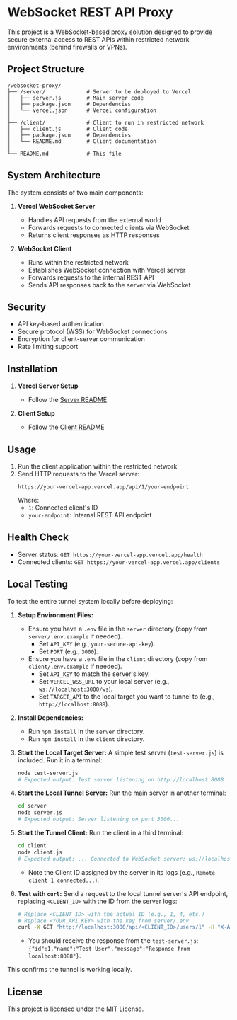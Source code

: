 # WebSocket REST API Proxy

This project is a WebSocket-based proxy solution designed to provide secure external access to REST APIs within restricted network environments (behind firewalls or VPNs).

## Project Structure

```
/websocket-proxy/
├── /server/             # Server to be deployed to Vercel
│   ├── server.js        # Main server code
│   ├── package.json     # Dependencies
│   └── vercel.json      # Vercel configuration
│
├── /client/             # Client to run in restricted network
│   ├── client.js        # Client code
│   ├── package.json     # Dependencies
│   └── README.md        # Client documentation
│
└── README.md            # This file
```

## System Architecture

The system consists of two main components:

1. **Vercel WebSocket Server**
   - Handles API requests from the external world
   - Forwards requests to connected clients via WebSocket
   - Returns client responses as HTTP responses

2. **WebSocket Client**
   - Runs within the restricted network
   - Establishes WebSocket connection with Vercel server
   - Forwards requests to the internal REST API
   - Sends API responses back to the server via WebSocket

## Security

- API key-based authentication
- Secure protocol (WSS) for WebSocket connections
- Encryption for client-server communication
- Rate limiting support

## Installation

1. **Vercel Server Setup**
   - Follow the [Server README](./server/README.md)

2. **Client Setup**
   - Follow the [Client README](./client/README.md)

## Usage

1. Run the client application within the restricted network
2. Send HTTP requests to the Vercel server:
   ```
   https://your-vercel-app.vercel.app/api/1/your-endpoint
   ```
   Where:
   - `1`: Connected client's ID
   - `your-endpoint`: Internal REST API endpoint

## Health Check

- Server status: `GET https://your-vercel-app.vercel.app/health`
- Connected clients: `GET https://your-vercel-app.vercel.app/clients`

## Local Testing

To test the entire tunnel system locally before deploying:

1.  **Setup Environment Files:**
    *   Ensure you have a `.env` file in the `server` directory (copy from `server/.env.example` if needed).
        *   Set `API_KEY` (e.g., `your-secure-api-key`).
        *   Set `PORT` (e.g., `3000`).
    *   Ensure you have a `.env` file in the `client` directory (copy from `client/.env.example` if needed).
        *   Set `API_KEY` to match the server's key.
        *   Set `VERCEL_WSS_URL` to your local server (e.g., `ws://localhost:3000/ws`).
        *   Set `TARGET_API` to the local target you want to tunnel to (e.g., `http://localhost:8088`).

2.  **Install Dependencies:**
    *   Run `npm install` in the `server` directory.
    *   Run `npm install` in the `client` directory.

3.  **Start the Local Target Server:**
    A simple test server (`test-server.js`) is included. Run it in a terminal:
    ```bash
    node test-server.js 
    # Expected output: Test server listening on http://localhost:8088
    ```

4.  **Start the Local Tunnel Server:**
    Run the main server in another terminal:
    ```bash
    cd server
    node server.js
    # Expected output: Server listening on port 3000...
    ```

5.  **Start the Tunnel Client:**
    Run the client in a third terminal:
    ```bash
    cd client
    node client.js
    # Expected output: ... Connected to WebSocket server: ws://localhost:3000/ws
    ```
    *   Note the Client ID assigned by the server in its logs (e.g., `Remote client 1 connected...`).

6.  **Test with `curl`:**
    Send a request to the local tunnel server's API endpoint, replacing `<CLIENT_ID>` with the ID from the server logs:
    ```bash
    # Replace <CLIENT_ID> with the actual ID (e.g., 1, 4, etc.)
    # Replace <YOUR_API_KEY> with the key from server/.env
    curl -X GET "http://localhost:3000/api/<CLIENT_ID>/users/1" -H "X-API-Key: <YOUR_API_KEY>"
    ```
    *   You should receive the response from the `test-server.js`: `{"id":1,"name":"Test User","message":"Response from localhost:8088"}`.

This confirms the tunnel is working locally.

## License

This project is licensed under the MIT License. 